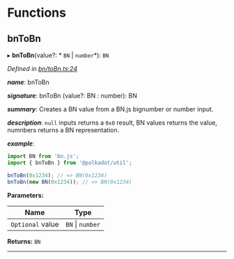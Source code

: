 

# Functions

<a id="bntobn"></a>

##  bnToBn

▸ **bnToBn**(value?: * `BN` &#124; `number`*): `BN`

*Defined in [bn/toBn.ts:24](https://github.com/polkadot-js/common/blob/f82092e/packages/util/src/bn/toBn.ts#L24)*

*__name__*: bnToBn

*__signature__*: bnToBn (value?: BN : number): BN

*__summary__*: Creates a BN value from a BN.js bignumber or number input.

*__description__*: `null` inputs returns a `0x0` result, BN values returns the value, numnbers returns a BN representation.

*__example__*:   

```javascript
import BN from 'bn.js';
import { bnToBn } from '@polkadot/util';

bnToBn(0x1234); // => BN(0x1234)
bnToBn(new BN(0x1234)); // => BN(0x1234)
```

**Parameters:**

| Name | Type |
| ------ | ------ |
| `Optional` value |  `BN` &#124; `number`|

**Returns:** `BN`

___

